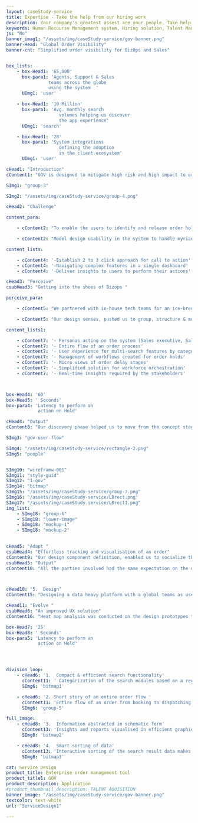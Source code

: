 ```yaml
---
layout: caseStudy-service
title: Expertise - Take the help from our hiring work
description: Your company's greatest assest are your people. Take help our hiring experts to recruit the best desired talents.
keywords: Human Recourse Management system, Hiring solution, Talent Management Software, Application Tracking System, AI-Enabled, Recruitment Management software, recruitment system, Talent CRM, HR Software, Bangalore, India
js: "No"
banner_imag1: "/assets/img/caseStudy-service/gov-banner.png"
banner-Head: "Global Order Visibility"
banner-cnt: "Simplified order visibility for BizOps and Sales"


box_lists:
    - box-Head1: '65,000'
      box-para1: 'Agents, Support & Sales 
                teams across the globe 
                using the system  '
      UImg1: 'user'

    - box-Head1: '10 Million'
      box-para1: 'Avg. monthly search
                    volumes helping us discover
                    the app experience'
      UImg1: 'search'

    - box-Head1: '28'
      box-para1: 'System integrations
                    defining the adoption
                    in the client ecosystem'
      UImg1: 'user'

cHead1: "Introduction"
cContent1: "GOV is designed to mitigate high risk and high impact to orders booked by customers through various                channels and ensure high predictability on order delivery and fulfilling rich customer experience."

SImg1: "group-3"

SImg2: "/assets/img/caseStudy-service/group-4.png"

cHead2: "Challenge"

content_para:

    - cContent2: "To enable the users to identify and release order holds in realtime. Design a view to correlate and establish data dependencies to take correction action."

    - cContent2: "Model design usability in the system to handle myriad of filters & search criteria from different user personas in large volumes to run their bizops."

content_lists:

    - cContent4: '-Establish 2 to 3 click approach for call to action'
    - cContent4: '-Navigating complex features in a single dashboard'
    - cContent4: '-Deliver insights to users to perform their actions'

cHead3: "Perceive"
csubHead3: "Getting into the shoes of Bizops "

perceive_para:

    - cContent5: "We partnered with in-house tech teams for an ice-breaker session with our customer. We spent time understanding their bizops, data dependencies, workgroup dependencies in the organization. Learnt few things about the performance issues in their current system."

    - cContent5: "Our design senses, pushed us to group, structure & modularize every element of the discussion to create context on the problem statement & dependencies. What came-out as an outcome was magical!"

content_lists1:

    - cContent7: '- Personas acting on the system (Sales executive, Sales manager, Agents and admin)'
    - cContent7: '- Entire flow of an order process'
    - cContent7: '- User experience for multi-search features by categorizing 144 filters to 10 groups.'
    - cContent7: '- Management of workflows created for order holds'
    - cContent7: '- Micro views of order delay stages'
    - cContent7: '- Simplified solution for workforce orchestration'
    - cContent7: '- Real-time insights required by the stakeholders'



box-Head4: '60'
box-Head5: ' Seconds'
box-para4: 'Latency to perform an 
            action on Hold'

cHead4: "Output"
cContent8: "Our discovery phase helped us to move from the concept stage to visualization. Though the transactions volume were high with multiple user types, we were able to nail the components required for the design iteration stages."

SImg3: "gov-user-flow"

SImg4: "/assets/img/caseStudy-service/rectangle-2.png"
SImg5: "people"


SImg10: "wireframw-001"
SImg11: "style-guid"
SImg12: "1-gov"
SImg14: "bitmap"
SImg15: "/assets/img/caseStudy-service/group-7.png"
SImg16: "/assets/img/caseStudy-service/LBrect.png"
SImg17: "/assets/img/caseStudy-service/LBrect1.png"
img_list:
    - SImg18: "group-6"
    - SImg18: "lower-image"
    - SImg18: "mockup-1"
    - SImg18: "mockup-2"
    

cHead5: "Adapt "
csubHead4: "Effortless tracking and visualisation of an order"
cContent9: "Our design component definition, enabled us to socialize the first visual draft of the application for review with the user community. Iterations of data sets, workflow dependencies, user scenarios, workgroup priorities were done progressively."
csubHead5: "Output"
cContent10: "All the parties involved had the same expectation on the outcome of the work."



cHead10: "5.  Design"
cContent15: "Designing a data heavy platform with a global teams as users come with a lot of restrictions. But the Adapt stage of our process along with the atomic design method helped us to come up with a design language that fits all."

cHead11: "Evolve "
csubHead6: "An improved UX solution"
cContent16: "Heat map analysis was conducted on the design prototypes to understand the success rate of the UX strategies we applied. Staying in touch and continuous engagement with the customers made the entire ideation and design flow seamless which resulted in a product which customer wanted and love."

box-Head7: '25'
box-Head8: ' Seconds'
box-para5: 'Latency to perform an 
            action on Hold'




division_loop:
    - cHead6: '1.  Compact & efficient search functionality'
      cContent11: ' Categorization of the search modules based on a regular search, Workflow search and Distress order search with a simple dropdown model. This categorization with the added smart multi-search capability makes finding an order a breeze.'
      SImg6: 'bitmap1'

    - cHead6: '2. Short story of an entire order flow '
      cContent11: 'Entire flow of an order from booking to dispatching in a slider tray format gave a clear insight on the order journey, to help order prediction. The ability to navigate to the hold and workflow actions from respective orders irrespective of single or tie order reduces the amount of clicks to remediate a hiccup on the flow.'
      SImg6: 'group-5'

full_image:
    - cHead8: '3.  Information abstracted in schematic form'
      cContent13: 'Insights and reports visualised in efficient graphic representation. Viewing the data by region and country wise distribution helps the decision making faster for sales.'
      SImg8: 'bitmap2'

    - cHead8: '4.  Smart sorting of data'
      cContent13: 'Interactive sorting of the search result data makes the decision makers focus on actionable items rather than wasting time on horizontal scrolling across the 144 columns to perform an action. Smart grouping of filters based on user context decreased the latency to take an action on an issue from 50 sec to 23 sec.'
      SImg8: 'bitmap3'

cat: Service Design
product_title: Enterprise order management tool
product_title1: GOV
product_description: Application
#product_thumbnail_description: TALENT AQUISITION
banner_image: "/assets/img/caseStudy-service/gov-banner.png"
textcolor: text-white
url: "ServiceDesign1"

---
```

